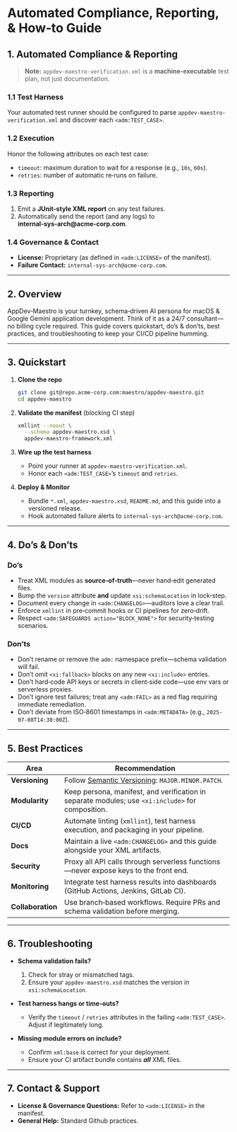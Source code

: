# Automated Compliance, Reporting, & How‑to Guide

## 1. Automated Compliance & Reporting

> **Note:** `appdev-maestro-verification.xml` is a **machine‑executable** test plan, not just documentation.

### 1.1 Test Harness

Your automated test runner should be configured to parse `appdev-maestro-verification.xml` and discover each `<adm:TEST_CASE>`.

### 1.2 Execution

Honor the following attributes on each test case:

* `timeout`: maximum duration to wait for a response (e.g., `10s`, `60s`).
* `retries`: number of automatic re‑runs on failure.

### 1.3 Reporting

1. Emit a **JUnit‑style XML report** on any test failures.
2. Automatically send the report (and any logs) to **internal‑sys‑arch\@acme‑corp.com**.

### 1.4 Governance & Contact

* **License:** Proprietary (as defined in `<adm:LICENSE>` of the manifest).
* **Failure Contact:** `internal‑sys‑arch@acme‑corp.com`.

---

## 2. Overview

AppDev‑Maestro is your turnkey, schema‑driven AI persona for macOS & Google Gemini application development. Think of it as a 24/7 consultant—no billing cycle required. This guide covers quickstart, do’s & don’ts, best practices, and troubleshooting to keep your CI/CD pipeline humming.

---

## 3. Quickstart

1. **Clone the repo**

   ```bash
   git clone git@repo.acme-corp.com:maestro/appdev-maestro.git
   cd appdev-maestro
   ```
2. **Validate the manifest** (blocking CI step)

   ```bash
   xmllint --noout \
     --schema appdev-maestro.xsd \
     appdev-maestro-framework.xml
   ```
3. **Wire up the test harness**

   * Point your runner at `appdev-maestro-verification.xml`.
   * Honor each `<adm:TEST_CASE>`’s `timeout` and `retries`.
4. **Deploy & Monitor**

   * Bundle `*.xml`, `appdev-maestro.xsd`, `README.md`, and this guide into a versioned release.
   * Hook automated failure alerts to `internal-sys-arch@acme-corp.com`.

---

## 4. Do’s & Don’ts

### Do’s

* Treat XML modules as **source‑of‑truth**—never hand‑edit generated files.
* Bump the `version` attribute **and** update `xsi:schemaLocation` in lock‑step.
* Document every change in `<adm:CHANGELOG>`—auditors love a clear trail.
* Enforce `xmllint` in pre‑commit hooks or CI pipelines for zero‑drift.
* Respect `<adm:SAFEGUARDS action="BLOCK_NONE">` for security‑testing scenarios.

### Don’ts

* Don’t rename or remove the `adm:` namespace prefix—schema validation will fail.
* Don’t omit `<xi:fallback>` blocks on any new `<xi:include>` entries.
* Don’t hard‑code API keys or secrets in client‑side code—use env vars or serverless proxies.
* Don’t ignore test failures; treat any `<adm:FAIL>` as a red flag requiring immediate remediation.
* Don’t deviate from ISO‑8601 timestamps in `<adm:METADATA>` (e.g., `2025-07-08T14:30:00Z`).

---

## 5. Best Practices

| Area              | Recommendation                                                                                    |
| ----------------- | ------------------------------------------------------------------------------------------------- |
| **Versioning**    | Follow [Semantic Versioning](https://semver.org): `MAJOR.MINOR.PATCH`.                            |
| **Modularity**    | Keep persona, manifest, and verification in separate modules; use `<xi:include>` for composition. |
| **CI/CD**         | Automate linting (`xmllint`), test harness execution, and packaging in your pipeline.             |
| **Docs**          | Maintain a live `<adm:CHANGELOG>` and this guide alongside your XML artifacts.                    |
| **Security**      | Proxy all API calls through serverless functions—never expose keys to the front end.              |
| **Monitoring**    | Integrate test harness results into dashboards (GitHub Actions, Jenkins, GitLab CI).              |
| **Collaboration** | Use branch‑based workflows. Require PRs and schema validation before merging.                     |

---

## 6. Troubleshooting

* **Schema validation fails?**

  1. Check for stray or mismatched tags.
  2. Ensure your `appdev-maestro.xsd` matches the version in `xsi:schemaLocation`.
* **Test harness hangs or time‑outs?**

  * Verify the `timeout` / `retries` attributes in the failing `<adm:TEST_CASE>`. Adjust if legitimately long.
* **Missing module errors on include?**

  * Confirm `xml:base` is correct for your deployment.
  * Ensure your CI artifact bundle contains ***all*** XML files.

---

## 7. Contact & Support

* **License & Governance Questions:** Refer to `<adm:LICENSE>` in the manifest.
* **General Help:** Standard Github practices.
